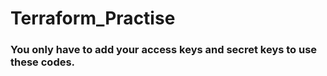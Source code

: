 # Terraform_Practise

<h3> You only have to add your access keys and secret keys to use these codes. </h3>
